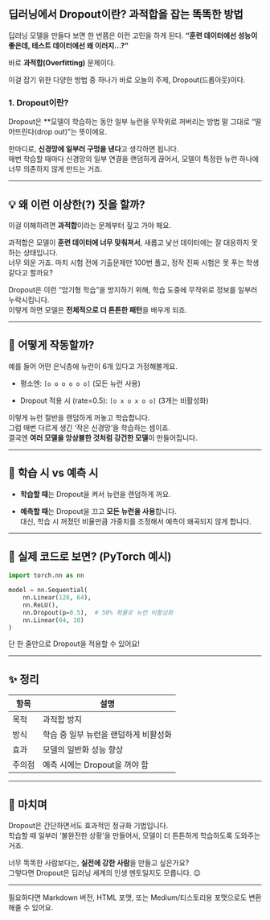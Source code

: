 ## 딥러닝에서 Dropout이란? 과적합을 잡는 똑똑한 방법

딥러닝 모델을 만들다 보면 한 번쯤은 이런 고민을 하게 된다.
**“훈련 데이터에선 성능이 좋은데, 테스트 데이터에선 왜 이러지…?”**  

바로 **과적합(Overfitting)** 문제이다.

이걸 잡기 위한 다양한 방법 중 하나가 바로 오늘의 주제, Dropout(드롭아웃)이다.

### 1. Dropout이란?

Dropout은 **모델이 학습하는 동안 일부 뉴런을 무작위로 꺼버리는 방법
말 그대로 “떨어뜨린다(drop out)”는 뜻이에요.

한마디로, **신경망에 일부러 구멍을 낸다**고 생각하면 됩니다.  
매번 학습할 때마다 신경망의 일부 연결을 랜덤하게 끊어서, 모델이 특정한 뉴런 하나에 너무 의존하지 않게 만드는 거죠.

---

## 💡 왜 이런 이상한(?) 짓을 할까?

이걸 이해하려면 **과적합**이라는 문제부터 짚고 가야 해요.

과적합은 모델이 **훈련 데이터에 너무 맞춰져서**, 새롭고 낯선 데이터에는 잘 대응하지 못하는 상태입니다.  
너무 외운 거죠. 마치 시험 전에 기출문제만 100번 풀고, 정작 진짜 시험은 못 푸는 학생 같다고 할까요?

Dropout은 이런 “암기형 학습”을 방지하기 위해, 학습 도중에 무작위로 정보를 일부러 누락시킵니다.  
이렇게 하면 모델은 **전체적으로 더 튼튼한 패턴**을 배우게 되죠.

---

## 🔧 어떻게 작동할까?

예를 들어 어떤 은닉층에 뉴런이 6개 있다고 가정해볼게요.

- 평소엔: `[o o o o o o]` (모든 뉴런 사용)
    
- Dropout 적용 시 (rate=0.5): `[o x o x o o]` (3개는 비활성화)
    

이렇게 뉴런 절반을 랜덤하게 꺼놓고 학습합니다.  
그럼 매번 다르게 생긴 ‘작은 신경망’을 학습하는 셈이죠.  
결국엔 **여러 모델을 앙상블한 것처럼 강건한 모델**이 만들어집니다.

---

## 🤖 학습 시 vs 예측 시

- **학습할 때**는 Dropout을 켜서 뉴런을 랜덤하게 꺼요.
    
- **예측할 때**는 Dropout을 끄고 **모든 뉴런을 사용**합니다.  
    대신, 학습 시 꺼졌던 비율만큼 가중치를 조정해서 예측이 왜곡되지 않게 합니다.
    

---

## 📌 실제 코드로 보면? (PyTorch 예시)

```python
import torch.nn as nn

model = nn.Sequential(
    nn.Linear(128, 64),
    nn.ReLU(),
    nn.Dropout(p=0.5),  # 50% 확률로 뉴런 비활성화
    nn.Linear(64, 10)
)
```

단 한 줄만으로 Dropout을 적용할 수 있어요!

---

## ✨ 정리

|항목|설명|
|---|---|
|목적|과적합 방지|
|방식|학습 중 일부 뉴런을 랜덤하게 비활성화|
|효과|모델의 일반화 성능 향상|
|주의점|예측 시에는 Dropout을 꺼야 함|

---

## 📎 마치며

Dropout은 간단하면서도 효과적인 정규화 기법입니다.  
학습할 때 일부러 ‘불완전한 상황’을 만들어서, 모델이 더 튼튼하게 학습하도록 도와주는 거죠.

너무 똑똑한 사람보다는, **실전에 강한 사람**을 만들고 싶은가요?  
그렇다면 Dropout은 딥러닝 세계의 인생 멘토일지도 모릅니다. 😉

---

필요하다면 Markdown 버전, HTML 포맷, 또는 Medium/티스토리용 포맷으로도 변환해줄 수 있어요.